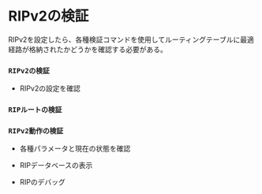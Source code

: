 # RIPv2の検証
RIPv2を設定したら、各種検証コマンドを使用してルーティングテーブルに最適経路が格納されたかどうかを確認する必要がある。

### `RIPv2の検証`

- RIPv2の設定を確認

### `RIPルートの検証`

### `RIPv2動作の検証`
- 各種パラメータと現在の状態を確認

- RIPデータベースの表示

- RIPのデバッグ
